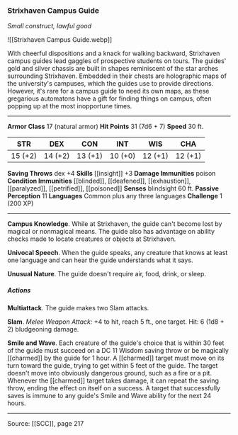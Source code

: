 ### Strixhaven Campus Guide
_Small construct, lawful good_

![[Strixhaven Campus Guide.webp]]

With cheerful dispositions and a knack for walking backward, Strixhaven campus guides lead gaggles of prospective students on tours. The guides' gold and silver chassis are built in shapes reminiscent of the star arches surrounding Strixhaven. Embedded in their chests are holographic maps of the university's campuses, which the guides use to provide directions. However, it's rare for a campus guide to need its own maps, as these gregarious automatons have a gift for finding things on campus, often popping up at the most inopportune times.




---

**Armor Class** 17 (natural armor)
**Hit Points** 31 (7d6 + 7)
**Speed** 30 ft.

| STR     | DEX     | CON     | INT     | WIS     | CHA     |
|---------|---------|---------|---------|---------|---------|
| 15 (+2) | 14 (+2) | 13 (+1) | 10 (+0) | 12 (+1) | 12 (+1) |

**Saving Throws** dex +4
**Skills** [[insight]] +3
**Damage Immunities** poison
**Condition Immunities** [[blinded]], [[deafened]], [[exhaustion]], [[paralyzed]], [[petrified]], [[poisoned]]
**Senses** blindsight 60 ft.
**Passive Perception** 11
**Languages** Common plus any three languages
**Challenge** 1 (200 XP)

---

**Campus Knowledge**. While at Strixhaven, the guide can't become lost by magical or nonmagical means. The guide also has advantage on ability checks made to locate creatures or objects at Strixhaven.

**Univocal Speech**. When the guide speaks, any creature that knows at least one language and can hear the guide understands what it says.

**Unusual Nature**. The guide doesn't require air, food, drink, or sleep.

##### Actions
**Multiattack**. The guide makes two Slam attacks.

**Slam**. _Melee Weapon Attack:_ +4 to hit, reach 5 ft., one target. Hit: 6 (1d8 + 2) bludgeoning damage.

**Smile and Wave**. Each creature of the guide's choice that is within 30 feet of the guide must succeed on a DC 11 Wisdom saving throw or be magically [[charmed]] by the guide for 1 hour. A [[charmed]] target must move on its turn toward the guide, trying to get within 5 feet of the guide. The target doesn't move into obviously dangerous ground, such as a fire or a pit. Whenever the [[charmed]] target takes damage, it can repeat the saving throw, ending the effect on itself on a success. A target that successfully saves is immune to any guide's Smile and Wave ability for the next 24 hours.


---

Source: [[SCC]], page 217
